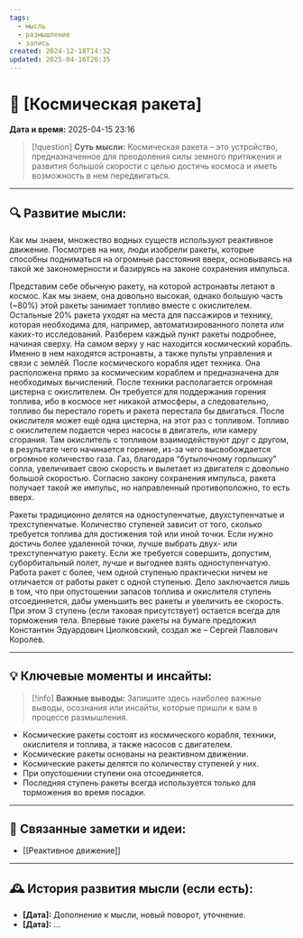 ```yaml
---
tags:
  - мысль
  - размышление
  - запись
created: 2024-12-18T14:32
updated: 2025-04-16T20:35
---
```


# 💭  [Космическая ракета]

**Дата и время:** 2025-04-15 23:16

> [!question] **Суть мысли:**
> Космическая ракета – это устройство, предназначенное для преодоления силы земного притяжения и развития большой скорости с целью достичь космоса и иметь возможность в нем передвигаться.

---

## 🔍 Развитие мысли:

Как мы знаем, множество водных существ используют реактивное движение. Посмотрев на них, люди изобрели ракеты, которые способны подниматься на огромные расстояния вверх, основываясь на такой же закономерности и базируясь на законе сохранения импульса. 

Представим себе обычную ракету, на которой астронавты летают в космос. Как мы знаем, она довольно высокая, однако большую часть (~80%) этой ракеты занимает топливо вместе с окислителем. Остальные 20% ракета уходят на места для пассажиров и технику, которая необходима для, например, автоматизированного полета или каких-то исследований. Разберем каждый пункт ракеты подробнее, начиная сверху. На самом верху у нас находится космический корабль. Именно в нем находятся астронавты, а также пульты управления и связи с землёй. После космического корабля идет техника. Она расположена прямо за космическим кораблем и предназначена для необходимых вычислений. После техники располагается огромная цистерна с окислителем. Он требуется для поддержания горения топлива, ибо в космосе нет никакой атмосферы, а следовательно, топливо бы перестало гореть и ракета перестала бы двигаться. После окислителя может ещё одна цистерна, на этот раз с топливом. Топливо с окислителем подается через насосы в двигатель, или камеру сгорания. Там окислитель с топливом взаимодействуют друг с другом, в результате чего начинается горение, из-за чего высвобождается огромное количество газа. Газ, благодаря “бутылочному горлышку” сопла, увеличивает свою скорость и вылетает из двигателя с довольно большой скоростью. Согласно закону сохранения импульса, ракета получает такой же импульс, но направленный противоположно, то есть вверх. 

Ракеты традиционно делятся на одноступенчатые, двухступенчатые и трехступенчатые. Количество ступеней зависит от того, сколько требуется топлива для достижения той или иной точки. Если нужно достичь более удаленной точки, лучше выбрать двух- или трехступенчатую ракету. Если же требуется совершить, допустим, суборбитальный полет, лучше и выгоднее взять одноступенчатую. Работа ракет с более, чем одной ступенью практически ничем не отличается от работы ракет с одной ступенью. Дело заключается лишь в том, что при опустошении запасов топлива и окислителя ступень отсоединяется, дабы уменьшить вес ракеты и увеличить ее скорость. При этом 3 ступень (если таковая присутствует) остается всегда для торможения тела.  Впервые такие ракеты на бумаге предложил Константин Эдуардович Циолковский, создал же – Сергей Павлович Королев.


---

## 💡 Ключевые моменты и инсайты:

> [!info] **Важные выводы:**
> Запишите здесь наиболее важные выводы, осознания или инсайты, которые пришли к вам в процессе размышления.

- Космические ракеты состоят из космического корабля, техники, окислителя и топлива, а также насосов с двигателем.
- Космические ракеты основаны на реактивном движении.
- Космические ракеты делятся по количеству ступеней у них. 
- При опустошении ступени она отсоединяется.
- Последняя ступень ракеты всегда используется только для торможения во время посадки.

---

## 🔄 Связанные заметки и идеи:

- [[Реактивное движение]]

---

## 🕰️ История развития мысли (если есть):

* **[Дата]:**  Дополнение к мысли, новый поворот, уточнение.
* **[Дата]:**  ...